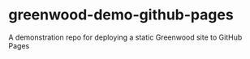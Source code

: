 # greenwood-demo-github-pages
A demonstration repo for deploying a static Greenwood site to GitHub Pages

